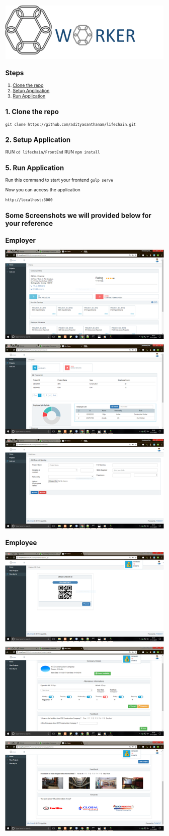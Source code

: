 ![Worker](https://raw.githubusercontent.com/adityasanthanam/lifechain/master/images/logo.png)

## Steps
1. [Clone the repo](#1-clone-the-repo)
2. [Setup Application](#2-setup-application)
3. [Run Application](#5-run-application)

## 1. Clone the repo

`git clone https://github.com/adityasanthanam/lifechain.git`

## 2. Setup Application

RUN `cd lifechain/FrontEnd`
RUN `npm install`


## 5. Run Application

Run this command to start your frontend  `gulp serve`

Now you can access the application

`http://localhost:3000`

## Some Screenshots we will provided below for your reference 


## Employer

![screen1.PNG](https://raw.githubusercontent.com/adityasanthanam/lifechain/master/images/screen1.PNG)

![screen2.PNG](https://raw.githubusercontent.com/adityasanthanam/lifechain/master/images/screen2.PNG)

![screen2.PNG](https://raw.githubusercontent.com/adityasanthanam/lifechain/master/images/screen3.PNG)

## Employee

![screen4.PNG](https://raw.githubusercontent.com/adityasanthanam/lifechain/master/images/screen4.PNG)

![screen5.PNG](https://raw.githubusercontent.com/adityasanthanam/lifechain/master/images/screen5.PNG)

![screen6.PNG](https://raw.githubusercontent.com/adityasanthanam/lifechain/master/images/screen6.PNG)